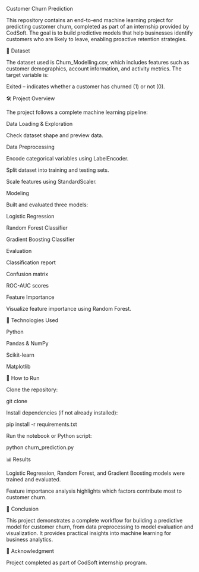 Customer Churn Prediction

This repository contains an end-to-end machine learning project for predicting customer churn, completed as part of an internship provided by CodSoft. The goal is to build predictive models that help businesses identify customers who are likely to leave, enabling proactive retention strategies.

📂 Dataset

The dataset used is Churn_Modelling.csv, which includes features such as customer demographics, account information, and activity metrics. The target variable is:

Exited – indicates whether a customer has churned (1) or not (0).

🛠 Project Overview

The project follows a complete machine learning pipeline:

Data Loading & Exploration

Check dataset shape and preview data.

Data Preprocessing

Encode categorical variables using LabelEncoder.

Split dataset into training and testing sets.

Scale features using StandardScaler.

Modeling

Built and evaluated three models:

Logistic Regression

Random Forest Classifier

Gradient Boosting Classifier

Evaluation

Classification report

Confusion matrix

ROC-AUC scores

Feature Importance

Visualize feature importance using Random Forest.

🧰 Technologies Used

Python

Pandas & NumPy

Scikit-learn

Matplotlib

🚀 How to Run

Clone the repository:

git clone <repo>


Install dependencies (if not already installed):

pip install -r requirements.txt


Run the notebook or Python script:

python churn_prediction.py

📊 Results

Logistic Regression, Random Forest, and Gradient Boosting models were trained and evaluated.

Feature importance analysis highlights which factors contribute most to customer churn.

📝 Conclusion

This project demonstrates a complete workflow for building a predictive model for customer churn, from data preprocessing to model evaluation and visualization. It provides practical insights into machine learning for business analytics.

📌 Acknowledgment

Project completed as part of CodSoft internship program.
